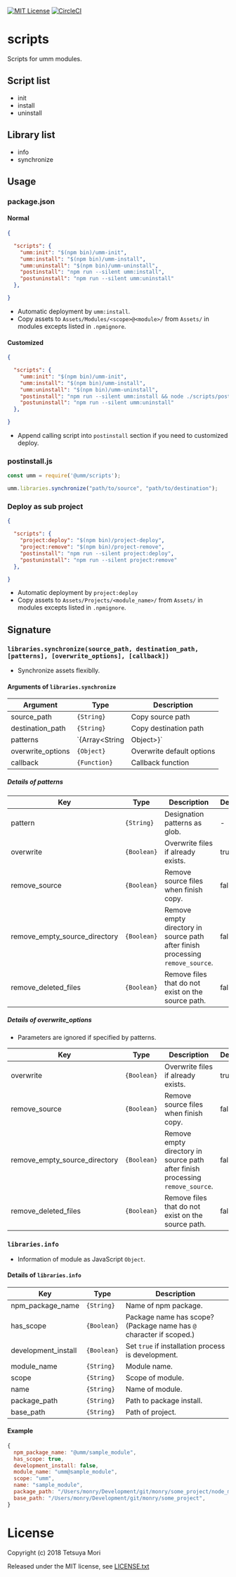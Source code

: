 [![MIT License](http://img.shields.io/badge/license-MIT-blue.svg?style=flat)](LICENSE)
[![CircleCI](https://circleci.com/gh/umm-projects/scripts/tree/master.svg?style=svg)](https://circleci.com/gh/umm-projects/scripts/tree/master)

# scripts

Scripts for umm modules.

## Script list

* init
* install
* uninstall

## Library list

* info
* synchronize

## Usage

### package.json

#### Normal

```json
{

  "scripts": {
    "umm:init": "$(npm bin)/umm-init",
    "umm:install": "$(npm bin)/umm-install",
    "umm:uninstall": "$(npm bin)/umm-uninstall",
    "postinstall": "npm run --silent umm:install",
    "postuninstall": "npm run --silent umm:uninstall"
  },

}
```

* Automatic deployment by `umm:install`.
* Copy assets to `Assets/Modules/<scope>@<module>/` from `Assets/` in modules excepts listed in `.npmignore`.

#### Customized

```json
{

  "scripts": {
    "umm:init": "$(npm bin)/umm-init",
    "umm:install": "$(npm bin)/umm-install",
    "umm:uninstall": "$(npm bin)/umm-uninstall",
    "postinstall": "npm run --silent umm:install && node ./scripts/postinstall.js",
    "postuninstall": "npm run --silent umm:uninstall"
  },

}
```

* Append calling script into `postinstall` section if you need to customized deploy.

### postinstall.js

```javascript
const umm = require('@umm/scripts');

umm.libraries.synchronize("path/to/source", "path/to/destination");
```

### Deploy as sub project

```json
{

  "scripts": {
    "project:deploy": "$(npm bin)/project-deploy",
    "project:remove": "$(npm bin)/project-remove",
    "postinstall": "npm run --silent project:deploy",
    "postuninstall": "npm run --silent project:remove"
  },

}
```

* Automatic deployment by `project:deploy`
* Copy assets to `Assets/Projects/<module_name>/` from `Assets/` in modules excepts listed in `.npmignore`.

## Signature

### `libraries.synchronize(source_path, destination_path, [patterns], [overwrite_options], [callback])`

* Synchronize assets flexiblly.

#### Arguments of `libraries.synchronize`

| Argument | Type | Description |
| --- | --- | --- |
| source_path | `{String}` | Copy source path |
| destination_path | `{String}` | Copy destination path |
| patterns | `{Array<String|Object>}` | Specification patterns as array of string or object |
| overwrite_options | `{Object}` | Overwrite default options |
| callback | `{Function}` | Callback function |

##### Details of patterns

| Key | Type | Description | Default |
| --- | --- | --- | --- |
| pattern | `{String}` | Designation patterns as glob. | - |
| overwrite | `{Boolean}` | Overwrite files if already exists. | true |
| remove_source | `{Boolean}` | Remove source files when finish copy. | false |
| remove_empty_source_directory | `{Boolean}` | Remove empty directory in source path after finish processing `remove_source`. | false |
| remove_deleted_files | `{Boolean}` | Remove files that do not exist on the source path. | false |

##### Details of overwrite_options

* Parameters are ignored if specified by patterns.

| Key | Type | Description | Default |
| --- | --- | --- | --- |
| overwrite | `{Boolean}` | Overwrite files if already exists. | true |
| remove_source | `{Boolean}` | Remove source files when finish copy. | false |
| remove_empty_source_directory | `{Boolean}` | Remove empty directory in source path after finish processing `remove_source`. | false |
| remove_deleted_files | `{Boolean}` | Remove files that do not exist on the source path. | false |

### `libraries.info`

* Information of module as JavaScript `Object`.

#### Details of `libraries.info`

| Key | Type | Description |
| --- | --- | --- |
| npm_package_name | `{String}` | Name of npm package. |
| has_scope | `{Boolean}` | Package name has scope? (Package name has `@` character if scoped.) |
| development_install | `{Boolean}` | Set `true` if installation process is development. |
| module_name | `{String}` | Module name. |
| scope | `{String}` | Scope of module. |
| name | `{String}` | Name of module. |
| package_path | `{String}` | Path to package install. |
| base_path | `{String}` | Path of project. |

#### Example

```javascript
{
  npm_package_name: "@umm/sample_module",
  has_scope: true,
  development_install: false,
  module_name: "umm@sample_module",
  scope: "umm",
  name: "sample_module",
  package_path: "/Users/monry/Development/git/monry/some_project/node_modules/@umm/sample_module",
  base_path: "/Users/monry/Development/git/monry/some_project",
}
```

# License

Copyright (c) 2018 Tetsuya Mori

Released under the MIT license, see [LICENSE.txt](LICENSE.txt)

